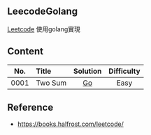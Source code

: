 ## LeecodeGolang
[Leetcode](https://leetcode.com/) 使用golang實現

## Content
| No.    |  Title  |  Solution  |  Difficulty |  
|:--------:|:--------------------------------------------------------------|:--------:|:--------:|
|0001|Two Sum|[Go](https://github.com/kimi0230/LeetcodeGolang/tree/master/001.twosum)|Easy|


## Reference
* https://books.halfrost.com/leetcode/